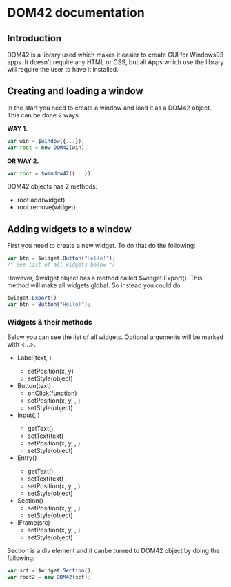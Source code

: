 # DOM42 documentation

## Introduction

DOM42 is a library used which makes it easier to create GUI for
Windows93 apps. It doesn't require any HTML or CSS, but all Apps
which use the library will require the user to have it installed.

## Creating and loading a window

In the start you need to create a window and load it as a DOM42
object. This can be done 2 ways:

**WAY 1.**
```javascript
var win = $window({...});
var root = new DOM42(win);
```
**OR WAY 2.**
```javascript
var root = $window42({...});
```
DOM42 objects has 2 methods:
 * root.add(widget)
 * root.remove(widget)

## Adding widgets to a window

First you need to create a new widget.
To do that do the following:
```javascript
var btn = $widget.Button("Hello!");
/* see list of all widgets below */
```
However, $widget object has a method called $widget.Export().
This method will make all widgets global.
So instead you could do
```javascript
$widget.Export()
var btn = Button("Hello!");
```

### Widgets & their methods
Below you can see the list of all widgets.
Optional arguments will be marked with <...>.
 * Label(text, <size>)
   * setPosition(x, y)
   * setStyle(object)
 * Button(text)
   * onClick(function)
   * setPosition(x, y, <w>, <h>)
   * setStyle(object)
 * Input(<type>, <size>)
   * getText()
   * setText(text)
   * setPosition(x, y, <w>, <h>)
   * setStyle(object)
 * Entry(<size>)
   * getText()
   * setText(text)
   * setPosition(x, y, <w>, <h>)
   * setStyle(object)
 * Section()
   * setPosition(x, y, <w>, <h>)
   * setStyle(object)
 * IFrame(src)
   * setPosition(x, y, <w>, <h>)
   * setStyle(object)

Section is a div element and it canbe turned to DOM42 object
by doing the following:
```javascript
var sct = $widget.Section();
var root2 = new DOM42(sct);
```
